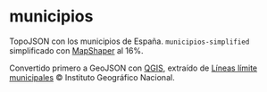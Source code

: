 municipios
===================

TopoJSON con los municipios de España.
`municipios-simplified` simplificado con [MapShaper](http://mapshaper.org) al 16%.

Convertido primero a GeoJSON con [QGIS](http://www.qgis.org/en/site/), extraído de [Líneas límite municipales](http://centrodedescargas.cnig.es/CentroDescargas/equipamiento.do?method=descargarEquipamiento&codEquip=3) © Instituto Geográfico Nacional.